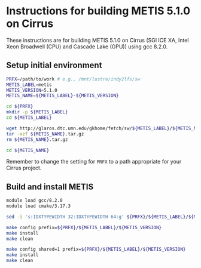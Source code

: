 Instructions for building METIS 5.1.0 on Cirrus
===============================================

These instructions are for building METIS 5.1.0 on Cirrus (SGI ICE XA, Intel Xeon Broadwell (CPU) and Cascade Lake (GPU)) using gcc 8.2.0.


Setup initial environment
-------------------------

```bash
PRFX=/path/to/work # e.g., /mnt/lustre/indy2lfs/sw
METIS_LABEL=metis
METIS_VERSION=5.1.0
METIS_NAME=${METIS_LABEL}-${METIS_VERSION}

cd ${PRFX}
mkdir -p ${METIS_LABEL}
cd ${METIS_LABEL}

wget http://glaros.dtc.umn.edu/gkhome/fetch/sw/${METIS_LABEL}/${METIS_NAME}.tar.gz
tar -xzf ${METIS_NAME}.tar.gz
rm ${METIS_NAME}.tar.gz

cd ${METIS_NAME}
```

Remember to change the setting for `PRFX` to a path appropriate for your Cirrus project.


Build and install METIS
-----------------------

```bash
module load gcc/8.2.0
module load cmake/3.17.3

sed -i 's:IDXTYPEWIDTH 32:IDXTYPEWIDTH 64:g' ${PRFX}/${METIS_LABEL}/${METIS_NAME}/include/metis.h

make config prefix=${PRFX}/${METIS_LABEL}/${METIS_VERSION}
make install
make clean

make config shared=1 prefix=${PRFX}/${METIS_LABEL}/${METIS_VERSION}
make install
make clean
```
